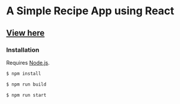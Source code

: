 # A Simple Recipe App using React

## [View here](https://bzr5d.csb.app/)

### Installation

Requires [Node.js](https://nodejs.org/).

```sh
$ npm install
```
```sh
$ npm run build
```
```sh
$ npm run start
```
